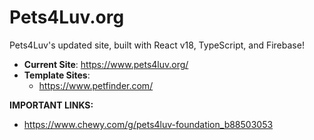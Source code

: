# Pets4Luv.org
Pets4Luv's updated site, built with React v18, TypeScript, and Firebase!

- **Current Site**: https://www.pets4luv.org/
- **Template Sites**:
  <!-- - https://www.nycacc.org/ -->
  - https://www.petfinder.com/

**IMPORTANT LINKS:**
- https://www.chewy.com/g/pets4luv-foundation_b88503053